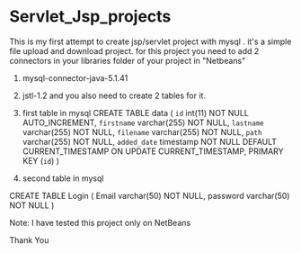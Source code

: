 # Servlet_Jsp_projects
This is my first attempt to create jsp/servlet project with mysql . it's a simple file upload and download project.
for this project you need to add 2 connectors in your libraries folder of your project in "Netbeans"
1. mysql-connector-java-5.1.41
2. jstl-1.2
and you also need to create 2 tables for it.

1. first table in mysql
CREATE TABLE data (
 `id` int(11) NOT NULL AUTO_INCREMENT,
 `firstname` varchar(255) NOT NULL,
 `lastname` varchar(255) NOT NULL,
 `filename` varchar(255) NOT NULL,
 `path` varchar(255) NOT NULL,
 `added_date` timestamp NOT NULL DEFAULT CURRENT_TIMESTAMP ON UPDATE CURRENT_TIMESTAMP,
 PRIMARY KEY (`id`)
)

2. second table in mysql

CREATE TABLE Login (
 Email varchar(50) NOT NULL,
 password varchar(50) NOT NULL
)

Note: I have tested this project only on NetBeans 

Thank You
